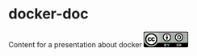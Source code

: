 docker-doc
==========

Content for a presentation about docker
![CC BY-SA 4.0](CC_BY-SA_4.0-88x31.png)
